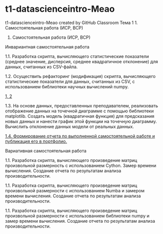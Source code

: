 # t1-datascienceintro-Meao
t1-datascienceintro-Meao created by GitHub Classroom
Тема 1 1. Самостоятельная работа (ИСР, ВСР)
1. Самостоятельная работа (ИСР, ВСР)

Инвариантная самостоятельная работа

1.1. Разработка скрипта, вычисляющего статистические показатели (среднее значение, дисперсия, среднее квадратичное отклонение) для данных, считанных из CSV-файла.

1.2. Осуществить рефакторинг (модификация) скрипта, вычисляющего статистические показатели для данных, считанных из CSV, с использованием библиотеки научных вычислений numpy.

[1, 2](https://repl.it/@MarinaKrvtsn/sem6-t1-lr1#main.py)

1.3. На основе данных, предоставленных преподавателем, реализовать отображение данных на точечной диаграмме с помощью библиотеки matplotlib. Создать модель (квадратичная функция) для предсказания новых данных и нанести график этой функции на точечную диаграмму. Вычислить отклонение данных модели от реальных данных.

[1.4. Формирование отчета по выполненной самостоятельной работе и публикация его в портфолио.](https://repl.it/@MarinaKrvtsn/EminentAllMatter#main.py)

Вариативная самостоятельная работа

1.1. Разработка скрипта, вычисляющего произведение матриц произвольной размерность с использованием Cython. Замер времени вычисления. Создание отчета по результатам анализа производительности.

1.1. Разработка скрипта, вычисляющего произведение матриц произвольной размерности с использованием Numba и замером времени вычисления. Создание отчета по результатам анализа производительности.

1.1. Разработка скрипта, вычисляющего произведение матриц произвольной размерности с использованием библиотеки numpy и замер времени вычисления. Создание отчета по результатам анализа производительности.
